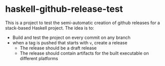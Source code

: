 # haskell-github-release-test

This is a project to test the semi-automatic creation of github releases for a stack-based Haskell project.
The idea is to:

* Build and test the project on every commit on any branch
* when a tag is pushed that starts with `v`, create a release
    * The release should be a draft release
    * The release should contain artifacts for the built executable on different platforms
